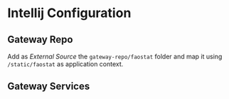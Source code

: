 Intellij Configuration
======================

Gateway Repo
------------
Add as *External Source* the ```gateway-repo/faostat``` folder and map it using ```/static/faostat``` as application context. 

Gateway Services
----------------
